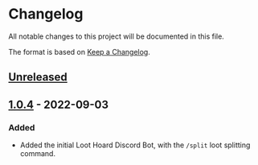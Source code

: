 # Changelog

All notable changes to this project will be documented in this file.

The format is based on [Keep a Changelog](https://keepachangelog.com/en/1.0.0/).

## [Unreleased]

## [1.0.4] - 2022-09-03

### Added

-   Added the initial Loot Hoard Discord Bot, with the `/split` loot splitting command.

[Unreleased]: https://github.com/jsoberg/Loot-Hoard-DnD-Discord-Bot/compare/1.0.4...HEAD

[1.0.4]: https://github.com/jsoberg/Loot-Hoard-DnD-Discord-Bot/compare/1.0.3...1.0.4

[1.0.3]: https://github.com/jsoberg/Loot-Hoard-DnD-Discord-Bot/compare/1.0.1...1.0.3

[1.0.1]: https://github.com/jsoberg/Loot-Hoard-DnD-Discord-Bot/compare/1.0.0...1.0.1

[1.0.0]: https://github.com/jsoberg/Loot-Hoard-DnD-Discord-Bot/compare/a6e0d33a3c7c8f132a37e7c878b7294a091bc7cd...1.0.0
